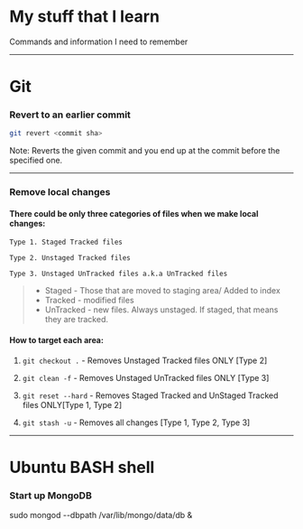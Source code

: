 # My stuff that I learn

Commands and information I need to remember

---

# Git

### Revert to an earlier commit 

```sh
git revert <commit sha>
```

Note: Reverts the given commit and you end up at the commit before the specified one.

---

### Remove local changes


#### There could be only three categories of files when we make local changes:


    Type 1. Staged Tracked files

    Type 2. Unstaged Tracked files

    Type 3. Unstaged UnTracked files a.k.a UnTracked files

> * Staged - Those that are moved to staging area/ Added to index
> * Tracked - modified files
> * UnTracked - new files. Always unstaged. If staged, that means they are tracked.

#### How to target each area:

1. ``` git checkout . ``` - Removes Unstaged Tracked files ONLY [Type 2] 

2. ``` git clean -f ``` - Removes Unstaged UnTracked files ONLY [Type 3]

3. ``` git reset --hard ``` - Removes Staged Tracked and UnStaged Tracked files ONLY[Type 1, Type 2]

4. ``` git stash -u ``` - Removes all changes [Type 1, Type 2, Type 3]

---

# Ubuntu BASH shell

### Start up MongoDB

sudo mongod --dbpath /var/lib/mongo/data/db &
